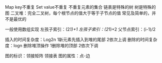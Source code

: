 Map key不重复
Set value不重复 不重复元素的集合
链表是特殊的树 树是特殊的图
二叉堆：完全二叉树，每个根节点的值大于等于子节点的值
常见及简单的，并不是最优的

一般使用数组实现
左孩子索引：(2*1)+1
左孩子索引：(2*1)+2
父节点索引：(i-1)/2

插入的时间复杂度：Log2n
1新元素先插入到堆的尾部
2依次上调
删除的时间复杂度：logn
删除堆顶操作
1删除堆的顶部
2依次下调

图的标识：领接矩阵 领接表
图的属性：点-边